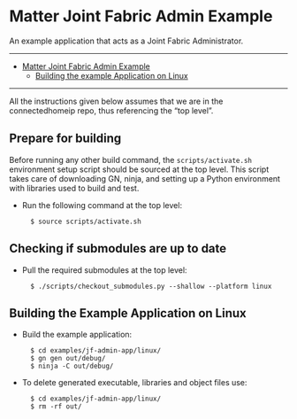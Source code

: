 # Matter Joint Fabric Admin Example

An example application that acts as a Joint Fabric Administrator.

<hr>

-   [Matter Joint Fabric Admin Example](#matter-joint-fabric-admin-example)
    -   [Building the example Application on Linux](#building-the-example-application-on-linux)

<hr>

All the instructions given below assumes that we are in the connectedhomeip
repo, thus referencing the “top level”.

## Prepare for building

Before running any other build command, the `scripts/activate.sh` environment
setup script should be sourced at the top level. This script takes care of
downloading GN, ninja, and setting up a Python environment with libraries used
to build and test.

-   Run the following command at the top level:

          $ source scripts/activate.sh

## Checking if submodules are up to date

-   Pull the required submodules at the top level:

          $ ./scripts/checkout_submodules.py --shallow --platform linux

## Building the Example Application on Linux

-   Build the example application:

          $ cd examples/jf-admin-app/linux/
          $ gn gen out/debug/
          $ ninja -C out/debug/

-   To delete generated executable, libraries and object files use:

          $ cd examples/jf-admin-app/linux/
          $ rm -rf out/

